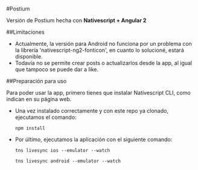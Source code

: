 #Postium

Versión de Postium hecha con **Nativescript + Angular 2**

##Limitaciones

* Actualmente, la versión para Android no funciona por un problema con la librería 'nativescript-ng2-fonticon', en cuanto lo solucioné, estará disponible.
* Todavía no se permite crear posts o actualizarlos desde la app, al igual que tampoco se puede dar a like.

##Preparación para uso

Para poder usar la app, primero tienes que instalar Nativescript CLI, como indican en su página web.

* Una vez instalado correctamente y con este repo ya clonado, ejecutamos el comando:

   ```npm install```
   
* Por último, ejecutamos la aplicación con el siguiente comando:

  ```tns livesync ios --emulator --watch```

  ```tns livesync android --emulator --watch```